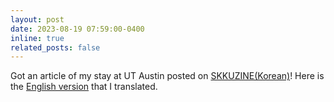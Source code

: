 ```yaml
---
layout: post
date: 2023-08-19 07:59:00-0400
inline: true
related_posts: false
---
```


Got an article of my stay at UT Austin posted on [SKKUZINE(Korean)](https://webzine.skku.edu/skkuzine/section/knowledge06.do?articleNo=108347&pager.offset=0&pagerLimit=10)! Here is the [English version](/blog/2024/exchange-translation/) that I translated.